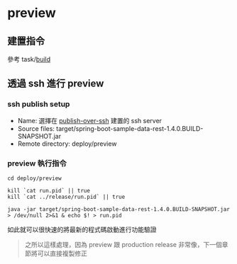 preview
=======

建置指令
--------

參考 task/[build](buld.md)

透過 ssh 進行 preview
---------------------

### ssh publish setup

-	Name: 選擇在 [publish-over-ssh](../plugin/publish-over-ssh.md) 建置的 ssh server
-	Source files: target/spring-boot-sample-data-rest-1.4.0.BUILD-SNAPSHOT.jar
-	Remote directory: deploy/preview

### preview 執行指令

```
cd deploy/preview

kill `cat run.pid` || true
kill `cat ../release/run.pid` || true

java -jar target/spring-boot-sample-data-rest-1.4.0.BUILD-SNAPSHOT.jar > /dev/null 2>&1 & echo $! > run.pid
```

如此就可以很快速的將最新的程式碼啟動進行功能驗證

> 之所以這樣處理，因為 preview 跟 production release 非常像，下一個章節將可以直接複製修正
